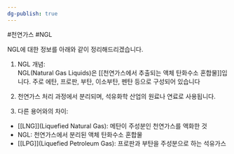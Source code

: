 ```yaml
---
dg-publish: true
---
```

#천연가스 #NGL

NGL에 대한 정보를 아래와 같이 정리해드리겠습니다.

1. NGL 개념:  
    NGL(Natural Gas Liquids)은 [[천연가스에서 추출되는 액체 탄화수소 혼합물]]입니다. 주로 에탄, 프로판, 부탄, 이소부탄, 펜탄 등으로 구성되어 있습니다

1. 천연가스 처리 과정에서 분리되며, 석유화학 산업의 원료나 연료로 사용됩니다.

1. 다른 용어와의 차이:

- [[LNG]](Liquefied Natural Gas): 메탄이 주성분인 천연가스를 액화한 것
- NGL: 천연가스에서 분리된 액체 탄화수소 혼합물
- [[LPG]](Liquefied Petroleum Gas): 프로판과 부탄을 주성분으로 하는 석유가스